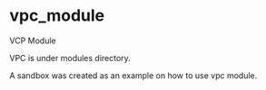 # vpc_module
VCP Module

VPC is under modules directory.

A sandbox was created as an example on how to use vpc module.
